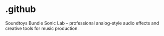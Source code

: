 # .github
Soundtoys Bundle Sonic Lab – professional analog-style audio effects and creative tools for music production.
